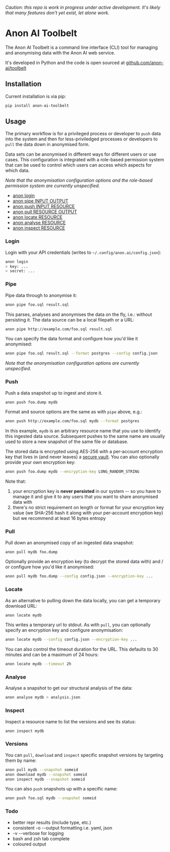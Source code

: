 
*Caution: this repo is work in progress under active development. It's likely that many features don't yet exist, let alone work.*

# Anon AI Toolbelt

The Anon AI Toolbelt is a command line interface (CLI) tool for managing and anonymising data with the Anon AI web service.

It's developed in Python and the code is open sourced at [github.com/anon-ai/toolbelt](https://github.com/anon-ai/toolbelt)

## Installation

Current installation is via pip:

```bash
pip install anon-ai-toolbelt
```

## Usage

The primary workflow is for a privileged process or developer to `push` data into the system and then for less-priviledged processes or developers to `pull` the data down in anonymised form.

Data sets can be anonymised in different ways for different users or use cases. This configuration is integrated with a role-based permission system that can be used to control which users can access which aspects for which data.

*Note that the anonymisation configuration options and the role-based permission system are currently unspecified.*

- [anon login](#login)
- [anon pipe INPUT OUTPUT](#pipe)
- [anon push INPUT RESOURCE](#push)
- [anon pull RESOURCE OUTPUT](#pull)
- [anon locate RESOURCE](#locate)
- [anon analyse RESOURCE](#analyse)
- [anon inspect RESOURCE](#inspect)

### Login

Login with your API credentials (writes to `~/.config/anon.ai/config.json`):

```bash
anon login
> key: ...
> secret: ...
```

### Pipe

Pipe data through to anonymise it:

```bash
anon pipe foo.sql result.sql
```

This parses, analyses and anonymises the data on the fly, i.e.: without persisting it. The data source can be a local filepath or a URL:

```bash
anon pipe http://example.com/foo.sql result.sql
```

You can specify the data format and configure how you'd like it anonymised:

```bash
anon pipe foo.sql result.sql --format postgres --config config.json
```

*Note that the anonymisation configuration options are currently unspecified.*

### Push

Push a data snapshot up to ingest and store it.

```bash
anon push foo.dump mydb
```

Format and source options are the same as with `pipe` above, e.g.:

```bash
anon push http://example.com/foo.sql mydb --format postgres
```

In this example, `mydb` is an arbitrary resource name that you use to identify this ingested data source. Subsequent pushes to the same name are usually used to store a new snapshot of the same file or database.

The stored data is encrypted using AES-256 with a per-account encryption key that lives in (and never leaves) a [secure vault](https://www.vaultproject.io/). You can also optionally provide your own encryption key:

```bash
anon push foo.dump mydb --encryption-key LONG_RANDOM_STRING
```

Note that:

1. your encryption key is **never persisted** in our system -- so you have to manage it and give it to any users that you want to share anonymised data with
3. there's no strict requirement on length or format for your encryption key value (we SHA-256 hash it along with your per-account encryption key) but we recommend at least 16 bytes entropy

### Pull

Pull down an anonymised copy of an ingested data snapshot:

```bash
anon pull mydb foo.dump
```

Optionally provide an encryption key (to decrypt the stored data with) and / or configure how you'd like it anonymised:

```bash
anon pull mydb foo.dump --config config.json --encryption-key ...
```

### Locate

As an alternative to pulling down the data locally, you can get a temporary download URL:

```bash
anon locate mydb
```

This writes a temporary url to stdout. As with `pull`, you can optionally specify an encryption key and configure anonymisation:

```bash
anon locate mydb --config config.json --encryption-key ...
```

You can also control the timeout duration for the URL. This defaults to 30 minutes and can be a maximum of 24 hours:

```bash
anon locate mydb --timeout 2h
```

### Analyse

Analyse a snapshot to get our structural analysis of the data:

```bash
anon analyse mydb > analysis.json
```

### Inspect

Inspect a resource name to list the versions and see its status:

```bash
anon inspect mydb
```

### Versions

You can `pull`, `download` and `inspect` specific snapshot versions by targeting them by name:

```bash
anon pull mydb --snapshot someid
anon download mydb --snapshot someid
anon inspect mydb --snapshot someid
```

You can also `push` snapshots up with a specific name:

```bash
anon push foo.sql mydb --snapshot someid
```

### Todo

- better repr results (include type, etc.)
- consistent -o --output formatting i.e. yaml, json
- -v --verbose for logging
- bash and zsh tab complete
- coloured output
